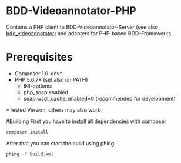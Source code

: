 # BDD-Videoannotator-PHP
Contains a PHP client to BDD-Videoannotator-Server (see also [bdd_videoannotator](https://github.com/shell88/bdd_videoannotator)) and adapters 
for PHP-based BDD-Frameworks.

# Prerequisites
- Composer 1.0-dev*
- PHP 5.6.7*        (set also on PATH)
  - INI-options:
  - php_soap enabled
  - soap.wsdl_cache_enabled=0 (recommended for development)

*Tested Version, others may also work
  
#Building
First you have to install all dependencies with composer
```sh
composer install
````
After that you can start the build using phing
```sh
phing -f build.xml
```


